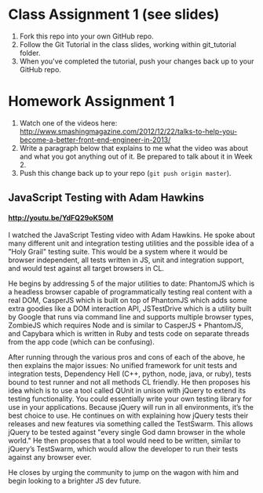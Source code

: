 # Class Assignment 1 (see slides)

1. Fork this repo into your own GitHub repo.
1. Follow the Git Tutorial in the class slides, working within git_tutorial folder.
1. When you've completed the tutorial, push your changes back up to your GitHub repo.

# Homework Assignment 1

1. Watch one of the videos here: http://www.smashingmagazine.com/2012/12/22/talks-to-help-you-become-a-better-front-end-engineer-in-2013/
1. Write a paragraph below that explains to me what the video was about and what you got anything out of it. Be prepared to talk about it in Week 2.
1. Push this change back up to your repo (`git push origin master`).

## JavaScript Testing with Adam Hawkins
#### http://youtu.be/YdFQ29oK50M

I watched the JavaScript Testing video with Adam Hawkins. He spoke about many different unit and integration testing utilities and the possible idea of a "Holy Grail" testing suite. This would be a system where it would be browser independent, all tests written in JS, unit and integration support, and would test against all target browsers in CL.

He begins by addressing 5 of the major utilities to date: PhantomJS which is a headless browser capable of programmatically testing real content with a real DOM, CasperJS which is built on top of PhantomJS which adds some extra goodies like a DOM interaction API, JSTestDrive which is a utility built by Google that runs via command line and supports multiple browser types, ZombieJS which requires Node and is similar to CasperJS + PhantomJS, and Capybara which is written in Ruby and tests code on separate threads from the app code (which can be confusing).

After running through the various pros and cons of each of the above, he then explains the major issues: No unified framework for unit tests and integration tests, Dependency Hell (C++, python, node, java, or ruby), tests bound to test runner and not all methods CL friendly. He then proposes his idea which is to use a tool called QUnit in unison with jQuery to extend its testing functionality. You could essentially write your own testing library for use in your applications. Because jQuery will run in all environments, it’s the best choice to use. He continues on with explaining how jQuery tests their releases and new features via something called the TestSwarm. This allows jQuery to be tested against "every single God damn browser in the whole world." He then proposes that a tool would need to be written, similar to jQuery’s TestSwarm, which would allow the developer to run their tests against any browser ever.

He closes by urging the community to jump on the wagon with him and begin looking to a brighter JS dev future.